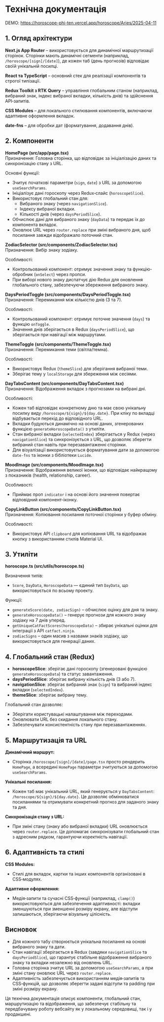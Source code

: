 # Технічна документація

DEMO: https://horoscope-phi-ten.vercel.app/horoscope/Aries/2025-04-11

## 1. Огляд архітектури

**Next.js App Router** – використовується для динамічної маршрутизації сторінок. Сторінки мають динамічні сегменти (наприклад, `/horoscope/[sign]/[date]`), де кожен таб (день прогнозів) відповідає своїй унікальній посилці.

**React та TypeScript** – основний стек для реалізації компонентів та строгої типізації.

**Redux Toolkit з RTK Query** – управління глобальним станом (наприклад, вибраний знак, індекс вибраної вкладки, кількість днів) та здійснення API‑запитів.

**CSS Modules** – для локального стилювання компонентів, включаючи адаптивне оформлення вкладок.

**date-fns** – для обробки дат (форматування, додавання днів).

## 2. Компоненти

**HomePage (src/app/page.tsx)**  
Призначення: Головна сторінка, що відповідає за ініціалізацію даних та синхронізацію стану з URL.

Основні функції:
- Зчитує початкові параметри (`sign`, `date`) з URL за допомогою `useSearchParams`.
- Ініціалізує дані гороскопу через Redux‑слайс (`horoscopeSlice`).
- Використовує глобальний стан для:
  - Вибраного знаку (через `navigationSlice`).
  - Індексу вибраної вкладки.
  - Кількості днів (через `daysPeriodSlice`).
- Обчислює дані для вибраного знаку (`dayData`) та передає їх до компонента вкладок.
- Оновлює URL через `router.replace` при зміні вибраного дня, щоб посилання завжди відображало поточний стан.

**ZodiacSelector (src/components/ZodiacSelector.tsx)**  
Призначення: Вибір знаку зодіаку.

Особливості:
- Контрольований компонент: отримує значення знаку та функцію-обробник (`onSelect`) через пропси.
- При виборі нового знаку диспатчує дію Redux для оновлення глобального стану, забезпечуючи збереження вибраного знаку.

**DaysPeriodToggle (src/components/DaysPeriodToggle.tsx)**  
Призначення: Перемикання між кількістю днів (3 та 7).

Особливості:
- Контрольований компонент: отримує поточне значення (`days`) та функцію `onToggle`.
- Значення днів зберігається в Redux (`daysPeriodSlice`), що зберігається при навігації між маршрутами.

**ThemeToggle (src/components/ThemeToggle.tsx)**  
Призначення: Перемикання теми (світла/темна).

Особливості:
- Використовує Redux (`themeSlice`) для зберігання вибраної теми.
- Зберігає тему у `localStorage` для збереження між сесіями.

**DayTabsContent (src/components/DayTabsContent.tsx)**  
Призначення: Відображення вкладок з прогнозами на вибрані дні.

Особливості:
- Кожен таб відповідає конкретному дню та має свою унікальну посилку виду `/horoscope/${sign}/${day.date}`. При кліку по вкладці відбувається перехід до відповідного URL.
- Вкладки будуються динамічно на основі даних, згенерованих функцією `generateHoroscopeData()` з утиліти.
- Стан вибраної вкладки (`selectedIndex`) зберігається у Redux (через `navigationSlice`) та синхронізується з URL, що дозволяє зберегти вибраний стан навіть при перезавантаженні сторінки.
- Для візуалізації використовується форматування дати за допомогою `date-fns` та іконки з бібліотеки `Lucide`.

**MoodImage (src/components/MoodImage.tsx)**  
Призначення: Відображення великої іконки, що відповідає найкращому з показників (health, relationship, career).

Особливості:
- Приймає проп `indicator` і на основі його значення повертає відповідний компонент-іконку.

**CopyLinkButton (src/components/CopyLinkButton.tsx)**  
Призначення: Копіювання посилання поточної сторінки у буфер обміну.

Особливості:
- Використовує API `clipboard` для копіювання URL та відображає кнопку з використанням стилів Material UI.

## 3. Утиліти

**horoscope.ts (src/utils/horoscope.ts)**

Визначення типів:
- `Score`, `DayData`, `HoroscopeData` — єдиний тип `DayData`, що використовується по всьому проекту.

Функції:
- `generateScore(date, zodiacSign)` – обчислює оцінку для дня та знаку.
- `generateHoroscopeData()` – генерує прогнози для кожного знаку зодіаку на 7 днів уперед.
- `getUniqueCatFactScores(horoscopeData)` – збирає унікальні оцінки для інтеграції з API `catfact.ninja`.
- `zodiacSigns` – один масив з назвами знаків зодіаку, що використовується для генерації даних.

## 4. Глобальний стан (Redux)

- **horoscopeSlice**: зберігає дані гороскопу (згенеровані функцією `generateHoroscopeData`) та статус завантаження.
- **daysPeriodSlice**: зберігає вибрану кількість днів (3 або 7).
- **navigationSlice**: зберігає вибраний знак (`sign`) та вибраний індекс вкладки (`selectedIndex`).
- **themeSlice**: зберігає вибрану тему.

Глобальний стан дозволяє:
- Зберігати користувацькі налаштування між переходами.
- Оновлювати URL без скидання локального стану.
- Забезпечувати консистентність стану при перезавантаженнях.

## 5. Маршрутизація та URL

**Динамічний маршрут:**
- Сторінка `/horoscope/[sign]/[date]/page.tsx` просто рендерить `HomePage`, а всередині `HomePage` параметри зчитуються за допомогою `useSearchParams`.

**Унікальні посилання:**
- Кожен таб має унікальний URL, який генерується у `DayTabsContent`: `/horoscope/${sign}/${day.date}`. Це дозволяє обмінюватися посиланнями та отримувати конкретний прогноз для заданого знаку та дня.

**Синхронізація стану з URL:**
- При зміні стану (знаку або вибраної вкладки) URL оновлюється через `router.replace`. Це допомагає синхронізувати глобальний стан з адресним рядком, гарантуючи коректність навігації.

## 6. Адаптивність та стилі

**CSS Modules:**
- Стилі для вкладок, картки та інших компонентів організовані в CSS‑модулях.

**Адаптивне оформлення:**
- Медія‑запити та сучасні CSS‑функції (наприклад, `clamp()`) використовуються для забезпечення адаптивності: вкладки зменшуються при зменшенні розміру екрану, але відступи залишаються, зберігаючи візуальну цілісність.

## Висновок

- Для кожного табу створюється унікальна посилання на основі вибраного знаку та дати.
- Стан навігації зберігається в Redux (завдяки `navigationSlice` та `daysPeriodSlice`), що гарантує стабільне відображення вибраного знаку та вкладки незалежно від оновлень URL.
- Головна сторінка зчитує URL за допомогою `useSearchParams`, а при зміні стану оновлює URL через `router.replace`.
- Адаптивність забезпечується використанням медія‑запитів та CSS‑функцій, що дозволяє зберегти задані відступи та padding при зміні розміру екрану.

Ця технічна документація описує компоненти, глобальний стан, маршрутизацію та відображення, що забезпечує стабільну та передбачувану роботу вебсайту як у локальному середовищі, так і у продакшені.
